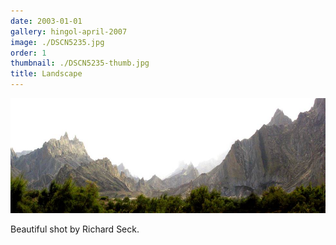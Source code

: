 ```yaml
---
date: 2003-01-01
gallery: hingol-april-2007
image: ./DSCN5235.jpg
order: 1
thumbnail: ./DSCN5235-thumb.jpg
title: Landscape
---
```


![Landscape](./DSCN5235.jpg)

Beautiful shot by Richard Seck.